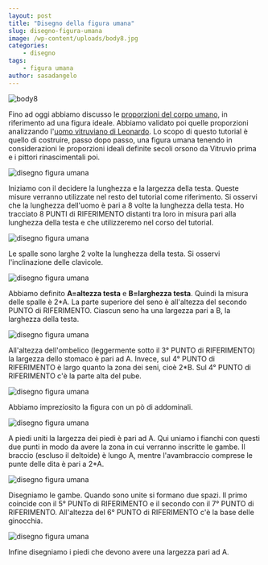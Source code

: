 ```yaml
---
layout: post
title: "Disegno della figura umana"
slug: disegno-figura-umana
image: /wp-content/uploads/body8.jpg
categories:
    - disegno
tags:
    - figura umana
author: sasadangelo
---
```


![body8](https://www.disegnoepittura.it/wp-content/uploads/body8.jpg "body8")

Fino ad oggi abbiamo discusso le [proporzioni del corpo umano](https://www.disegnoepittura.it/proporzioni-corpo-umano/), in riferimento ad una figura ideale. Abbiamo validato poi quelle proporzioni analizzando l'[uomo vitruviano di Leonardo](https://www.disegnoepittura.it/uomo-vitruviano/). Lo scopo di questo tutorial è quello di costruire, passo dopo passo, una figura umana tenendo in considerazioni le proporzioni ideali definite secoli orsono da Vitruvio prima e i pittori rinascimentali poi.

![disegno figura umana](https://www.disegnoepittura.it/wp-content/uploads/body1.jpg "disegno figura umana")

Iniziamo con il decidere la lunghezza e la largezza della testa. Queste misure verranno utilizzate nel resto del tutorial come riferimento. Si osservi che la lunghezza dell'uomo è pari a 8 volte la lunghezza della testa. Ho tracciato 8 PUNTI di RIFERIMENTO distanti tra loro in misura pari alla lunghezza della testa e che utilizzeremo nel corso del tutorial.

![disegno figura umana](https://www.disegnoepittura.it/wp-content/uploads/body2.jpg "disegno figura umana")

Le spalle sono larghe 2 volte la lunghezza della testa. Si osservi l'inclinazione delle clavicole.

![disegno figura umana](https://www.disegnoepittura.it/wp-content/uploads/body3.jpg "disegno figura umana")

Abbiamo definito **A=altezza testa** e **B=larghezza testa**. Quindi la misura delle spalle è 2\*A. La parte superiore del seno è all'altezza del secondo PUNTO di RIFERIMENTO. Ciascun seno ha una largezza pari a B, la larghezza della testa.

![disegno figura umana](https://www.disegnoepittura.it/wp-content/uploads/body4.jpg "disegno figura umana")

All'altezza dell'ombelico (leggermente sotto il 3° PUNTO di RIFERIMENTO) la largezza dello stomaco è pari ad A. Invece, sul 4° PUNTO di RIFERIMENTO è largo quanto la zona dei seni, cioè 2\*B. Sul 4° PUNTO di RIFERIMENTO c'è la parte alta del pube.

![disegno figura umana](https://www.disegnoepittura.it/wp-content/uploads/body5.jpg "disegno figura umana")

Abbiamo impreziosito la figura con un pò di addominali.

![disegno figura umana](https://www.disegnoepittura.it/wp-content/uploads/body6.jpg "disegno figura umana")

A piedi uniti la largezza dei piedi è pari ad A. Qui uniamo i fianchi con questi due punti in modo da avere la zona in cui verranno inscritte le gambe. Il braccio (escluso il deltoide) è lungo A, mentre l'avambraccio comprese le punte delle dita è pari a 2\*A.

![disegno figura umana](https://www.disegnoepittura.it/wp-content/uploads/body7.jpg "disegno figura umana")

Disegniamo le gambe. Quando sono unite si formano due spazi. Il primo coincide con il 5° PUNTo di RIFERIMENTO e il secondo con il 7° PUNTO di RIFERIMENTO. All'altezza del 6° PUNTO di RIFERIMENTO c'è la base delle ginocchia.

![disegno figura umana](https://www.disegnoepittura.it/wp-content/uploads/body8.jpg "disegno figura umana")

Infine disegniamo i piedi che devono avere una largezza pari ad A.
